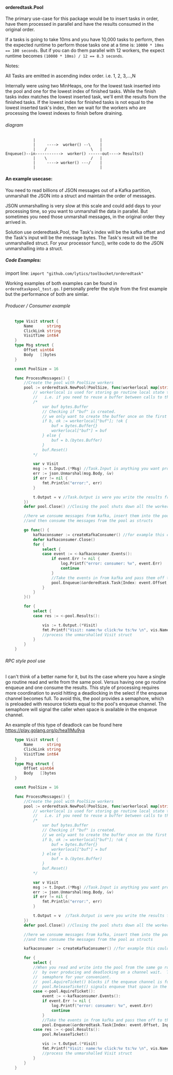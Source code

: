 #### orderedtask.Pool 

The primary use-case for this package would be to insert tasks in order, have them
processed in parallel and have the results consumed in the original order.  

If a tasks is going to take 10ms and you have 10,000 tasks to perform, then the expected runtime
to perform those tasks one at a time is: `10000 * 10ms == 100 seconds`.  But if you can do them 
parallel with 12 workers, the expect runtime becomes `(10000 * 10ms) / 12 == 8.3 seconds`.

Notes: 

All Tasks are emitted in ascending index order.   i.e. 1, 2, 3,...,N

Internally were using two MinHeaps, one for the lowest task inserted into the pool and 
one for the lowest index of finished tasks.  While the finish tasks index matches the
lowest inserted task, we'll emit the results from the finished tasks.  If the lowest
index for finished tasks is not equal to the lowest inserted task's index, then we wait for
the workers who are processing the lowest indexes to finish before draining.

###### diagram 

```
	        |                            |
	        |     ---->  worker() --\    |
	        |    /                   \   |
Enqueue()--in----------->  worker() ------out----> Results()
	        |    \                   /   |
	        |     ----> worker() ---/    |
	        |                            |
```



#### An example usecase:

You need to read billions of JSON messages out of a Kafka partition, unmarshall the JSON
into a struct and maintain the order of messages.

JSON unmarshalling is very slow at this scale and could add days to your processing time, so you want
to unmarshall the data in parallel.  But sometimes you need those unmarshall messages, in the
original order they arrived in.

Solution use orderedtask.Pool, the Task's index will be the kafka offset and the Task's input
will be the message bytes.   The Task's result will be the unmarshalled struct.  For your
processor func(),  write code to do the JSON unmarshalling into a struct.


##### Code Examples:
import line: `import "github.com/lytics/toolbucket/orderedtask"`

Working examples of both examples can be found in `orderedtaskpool_test.go`.  I personally prefer 
the style from the first example but the performance of both are simlar. 

###### Producer / Consumer example 

```go
	type Visit struct {
		Name      string
		ClickLink string
		VisitTime int64
	}
	type Msg struct {
		Offset uint64
		Body   []bytes
	}

	const PoolSize = 16

	func ProcessMessages() {
		//Create the pool with PoolSize workers
		pool := orderedtask.NewPool(PoolSize, func(workerlocal map[string]interface{}, t *orderedtask.Task) {
			// workerlocal is used for storing go routine local state that isn't shared between workers.
			//   i.e. if you need to reuse a buffer between calls to the function.
			/*
				var buf bytes.Buffer
				// Checking if "buf" is created.
				// we only want to create the buffer once on the first call to this worker!
				if b, ok := workerlocal["buf"]; !ok {
					buf = bytes.Buffer{}
					workerlocal["buf"] = buf
				} else {
					buf = b.(bytes.Buffer)
				}
				buf.Reset()
			*/

			var v Visit
			msg := t.Input.(*Msg) //Task.Input is anything you want processed in the pull.
			err := json.Unmarshal(msg.Body, &v)
			if err != nil {
				fmt.Println("error:", err)
			}

			t.Output = v //Task.Output is were you write the results from the task.
		})
		defer pool.Close() //Closing the pool shuts down all the workers.

		//here we consume messages from kafka, insert them into the pool to be unmarshalled
		//and then consume the messages from the pool as structs

		go func() {
			kafkaconsumer := createKafkaConsumer() //for example this could be a https://github.com/Shopify/sarama consumer, reading messages from kafka8.
			defer kafkaconsumer.Close()
			for {
				select {
				case event := <-kafkaconsumer.Events():
					if event.Err != nil {
						log.Printf("error: consumer: %v", event.Err)
						continue
					}
					//Take the events in from kafka and pass them off to the pool to be unmarshal'ed
					pool.Enqueue(&orderedtask.Task{Index: event.Offset, Input: &Msg{event.Offset, event.Message}})
				}
			}
		}()

		for {
			select {
			case res := <-pool.Results():

				vis := t.Output.(*Visit)
				fmt.Printf("Visit: name:%v click:%v ts:%v \n", vis.Name, vis.ClickLink, vis.VisitTime)
				//process the unmarshalled Visit struct
			}
		}
	}
```


###### RPC style pool use
I can't think of a better name for it, but its the case where you have a single go routine read and write from the same pool.  Versus 
having one go routine enqueue and one consume the results.  This style of processing requires more coordination to avoid hitting a deadlocking in the select if the enqueue channel becomes full.  To avoid this, the pool provides a semaphore, which is preloaded with resource tickets equal to the pool's enqueue channel.  The semaphore will signal the caller when space is available in the enqueue channel.

An example of this type of deadlock can be found here https://play.golang.org/p/hea1lMu9ya 

```go
	type Visit struct {
		Name      string
		ClickLink string
		VisitTime int64
	}
	type Msg struct {
		Offset uint64
		Body   []bytes
	}

	const PoolSize = 16

	func ProcessMessages() {
		//Create the pool with PoolSize workers
		pool := orderedtask.NewPool(PoolSize, func(workerlocal map[string]interface{}, t *orderedtask.Task) {
			// workerlocal is used for storing go routine local state that isn't shared between workers.
			//   i.e. if you need to reuse a buffer between calls to the function. 
			/*
				var buf bytes.Buffer
				// Checking if "buf" is created.
				// we only want to create the buffer once on the first call to this worker!
				if b, ok := workerlocal["buf"]; !ok { 
					buf = bytes.Buffer{}
					workerlocal["buf"] = buf
				} else {
					buf = b.(bytes.Buffer)
				}
				buf.Reset()
			*/

			var v Visit
			msg := t.Input.(*Msg) //Task.Input is anything you want processed in the pull.
			err := json.Unmarshal(msg.Body, &v)
			if err != nil {
				fmt.Println("error:", err)
			}

			t.Output = v  //Task.Output is were you write the results from the task.
		})
		defer pool.Close() //Closing the pool shuts down all the workers.

		//here we consume messages from kafka, insert them into the pool to be unmarshalled
		//and then consume the messages from the pool as structs

		kafkaconsumer := createKafkaConsumer() //for example this could be a https://github.com/Shopify/sarama consumer, reading messages from kafka8.

		for {
			select {
			//When you read and write into the pool from the same go routine, you run the risk of a deadlock 
			//  by over producing and deadlocking on a channel wait.  To prevent this, the pool provides a  
			//  semaphore for your convenient. 
			//  pool.AquireTicket() blocks if the enqueue channel is full
			//  pool.ReleaseTicket() signals enqueue that space in the enqueue channel is available.
			case <-pool.AquireTicket():
				event := <-kafkaconsumer.Events():
				if event.Err != nil {
					log.Printf("error: consumer: %v", event.Err)
					continue
				}
				//Take the events in from kafka and pass them off to the pool to be unmarshal'ed
				pool.Enqueue(&orderedtask.Task{Index: event.Offset, Input: &Msg{event.Offset, event.Message}})
			case res := <-pool.Results():
				pool.ReleaseTicket()

				vis := t.Output.(*Visit)
				fmt.Printf("Visit: name:%v click:%v ts:%v \n", vis.Name, vis.ClickLink, vis.VisitTime)
				//process the unmarshalled Visit struct
			}
		}
	}
```






